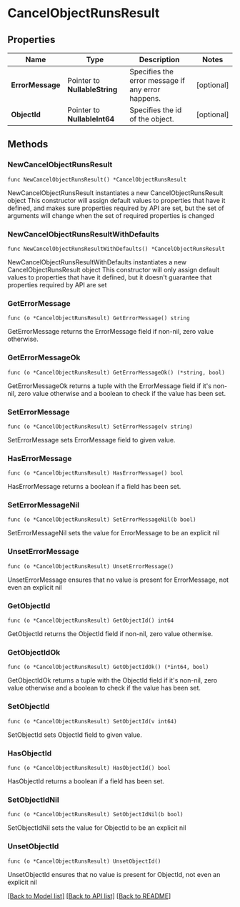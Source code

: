# CancelObjectRunsResult

## Properties

Name | Type | Description | Notes
------------ | ------------- | ------------- | -------------
**ErrorMessage** | Pointer to **NullableString** | Specifies the error message if any error happens. | [optional] 
**ObjectId** | Pointer to **NullableInt64** | Specifies the id of the object. | [optional] 

## Methods

### NewCancelObjectRunsResult

`func NewCancelObjectRunsResult() *CancelObjectRunsResult`

NewCancelObjectRunsResult instantiates a new CancelObjectRunsResult object
This constructor will assign default values to properties that have it defined,
and makes sure properties required by API are set, but the set of arguments
will change when the set of required properties is changed

### NewCancelObjectRunsResultWithDefaults

`func NewCancelObjectRunsResultWithDefaults() *CancelObjectRunsResult`

NewCancelObjectRunsResultWithDefaults instantiates a new CancelObjectRunsResult object
This constructor will only assign default values to properties that have it defined,
but it doesn't guarantee that properties required by API are set

### GetErrorMessage

`func (o *CancelObjectRunsResult) GetErrorMessage() string`

GetErrorMessage returns the ErrorMessage field if non-nil, zero value otherwise.

### GetErrorMessageOk

`func (o *CancelObjectRunsResult) GetErrorMessageOk() (*string, bool)`

GetErrorMessageOk returns a tuple with the ErrorMessage field if it's non-nil, zero value otherwise
and a boolean to check if the value has been set.

### SetErrorMessage

`func (o *CancelObjectRunsResult) SetErrorMessage(v string)`

SetErrorMessage sets ErrorMessage field to given value.

### HasErrorMessage

`func (o *CancelObjectRunsResult) HasErrorMessage() bool`

HasErrorMessage returns a boolean if a field has been set.

### SetErrorMessageNil

`func (o *CancelObjectRunsResult) SetErrorMessageNil(b bool)`

 SetErrorMessageNil sets the value for ErrorMessage to be an explicit nil

### UnsetErrorMessage
`func (o *CancelObjectRunsResult) UnsetErrorMessage()`

UnsetErrorMessage ensures that no value is present for ErrorMessage, not even an explicit nil
### GetObjectId

`func (o *CancelObjectRunsResult) GetObjectId() int64`

GetObjectId returns the ObjectId field if non-nil, zero value otherwise.

### GetObjectIdOk

`func (o *CancelObjectRunsResult) GetObjectIdOk() (*int64, bool)`

GetObjectIdOk returns a tuple with the ObjectId field if it's non-nil, zero value otherwise
and a boolean to check if the value has been set.

### SetObjectId

`func (o *CancelObjectRunsResult) SetObjectId(v int64)`

SetObjectId sets ObjectId field to given value.

### HasObjectId

`func (o *CancelObjectRunsResult) HasObjectId() bool`

HasObjectId returns a boolean if a field has been set.

### SetObjectIdNil

`func (o *CancelObjectRunsResult) SetObjectIdNil(b bool)`

 SetObjectIdNil sets the value for ObjectId to be an explicit nil

### UnsetObjectId
`func (o *CancelObjectRunsResult) UnsetObjectId()`

UnsetObjectId ensures that no value is present for ObjectId, not even an explicit nil

[[Back to Model list]](../README.md#documentation-for-models) [[Back to API list]](../README.md#documentation-for-api-endpoints) [[Back to README]](../README.md)


